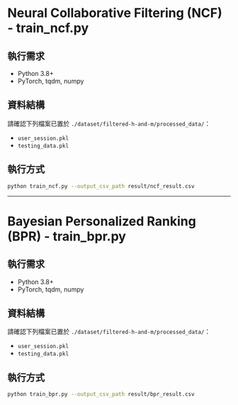 # Neural Collaborative Filtering (NCF) - train_ncf.py

## 執行需求
- Python 3.8+
- PyTorch, tqdm, numpy

## 資料結構
請確認下列檔案已置於 `./dataset/filtered-h-and-m/processed_data/`：
- `user_session.pkl`
- `testing_data.pkl`

## 執行方式
```bash
python train_ncf.py --output_csv_path result/ncf_result.csv
```
---

# Bayesian Personalized Ranking (BPR) - train_bpr.py

## 執行需求
- Python 3.8+
- PyTorch, tqdm, numpy

## 資料結構
請確認下列檔案已置於 `./dataset/filtered-h-and-m/processed_data/`：
- `user_session.pkl`
- `testing_data.pkl`

## 執行方式
```bash
python train_bpr.py --output_csv_path result/bpr_result.csv
```
